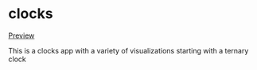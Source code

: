 # clocks
[Preview](https://github.com/interstellarYachtClub/clocks/blob/main/Screen%20Shot%202022-08-01%20at%209.29.35%20PM.png)


This is a clocks app with a variety of visualizations starting with a ternary clock
